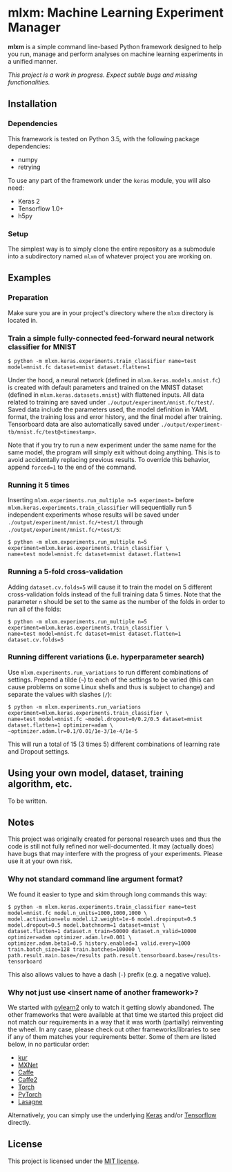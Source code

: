 # mlxm: Machine Learning Experiment Manager

**mlxm** is a simple command line-based Python framework designed to help you run, manage and perform analyses on machine learning experiments in a unified manner.

*This project is a work in progress. Expect subtle bugs and missing functionalities.*


## Installation

### Dependencies

This framework is tested on Python 3.5, with the following package dependencies:
 
 - numpy
 - retrying
 
To use any part of the framework under the `keras` module, you will also need:

 - Keras 2
 - Tensorflow 1.0+
 - h5py
 
### Setup

The simplest way is to simply clone the entire repository as a submodule into a subdirectory named `mlxm` of whatever project you are working on.


## Examples

### Preparation

Make sure you are in your project's directory where the `mlxm` directory is located in.  

### Train a simple fully-connected feed-forward neural network classifier for MNIST

```shell
$ python -m mlxm.keras.experiments.train_classifier name=test model=mnist.fc dataset=mnist dataset.flatten=1
```

Under the hood, a neural network (defined in `mlxm.keras.models.mnist.fc`) is created with default parameters and trained on the MNIST dataset (defined in `mlxm.keras.datasets.mnist`) with flattened inputs. All data related to training are saved under `./output/experiment/mnist.fc/test/`. Saved data include the parameters used, the model definition in YAML format, the training loss and error history, and the final model after training. Tensorboard data are also automatically saved under `./output/experiment-tb/mnist.fc/test@<timestamp>`.

Note that if you try to run a new experiment under the same name for the same model, the program will simply exit without doing anything. This is to avoid accidentally replacing previous results. To override this behavior, append `forced=1` to the end of the command.

### Running it 5 times

Inserting `mlxm.experiments.run_multiple n=5 experiment=` before `mlxm.keras.experiments.train_classifier` will sequentially run 5 independent experiments whose results will be saved under `./output/experiment/mnist.fc/+test/1` through `./output/experiment/mnist.fc/+test/5`:

```shell
$ python -m mlxm.experiments.run_multiple n=5 experiment=mlxm.keras.experiments.train_classifier \
name=test model=mnist.fc dataset=mnist dataset.flatten=1
```

### Running a 5-fold cross-validation

Adding `dataset.cv.folds=5` will cause it to train the model on 5 different cross-validation folds instead of the full training data 5 times. Note that the parameter `n` should be set to the same as the number of the folds in order to run all of the folds:

```shell
$ python -m mlxm.experiments.run_multiple n=5 experiment=mlxm.keras.experiments.train_classifier \
name=test model=mnist.fc dataset=mnist dataset.flatten=1 dataset.cv.folds=5
```

### Running different variations (i.e. hyperparameter search)

Use `mlxm.experiments.run_variations` to run different combinations of settings. Prepend a tilde (`~`) to each of the settings to be varied (this can cause problems on some Linux shells and thus is subject to change) and separate the values with slashes (`/`):

```shell
$ python -m mlxm.experiments.run_variations experiment=mlxm.keras.experiments.train_classifier \
name=test model=mnist.fc ~model.dropout=0/0.2/0.5 dataset=mnist dataset.flatten=1 optimizer=adam \
~optimizer.adam.lr=0.1/0.01/1e-3/1e-4/1e-5
```

This will run a total of 15 (3 times 5) different combinations of learning rate and Dropout settings.


## Using your own model, dataset, training algorithm, etc.

To be written.


## Notes

This project was originally created for personal research uses and thus the code is still not fully refined nor well-documented. It may (actually does) have bugs that may interfere with the progress of your experiments. Please use it at your own risk.

### Why not standard command line argument format?

We found it easier to type and skim through long commands this way:

```shell
$ python -m mlxm.keras.experiments.train_classifier name=test model=mnist.fc model.n_units=1000,1000,1000 \
model.activation=elu model.L2.weight=1e-6 model.dropinput=0.5 model.dropout=0.5 model.batchnorm=1 dataset=mnist \
dataset.flatten=1 dataset.n_train=50000 dataset.n_valid=10000 optimizer=adam optimizer.adam.lr=0.001 \
optimizer.adam.beta1=0.5 history.enabled=1 valid.every=1000 train.batch_size=128 train.batches=100000 \
path.result.main.base=/results path.result.tensorboard.base=/results-tensorboard
```

This also allows values to have a dash (`-`) prefix (e.g. a negative value).

### Why not just use \<insert name of another framework\>?

We started with [pylearn2](https://github.com/lisa-lab/pylearn2) only to watch it getting slowly abandoned. The other frameworks that were available at that time we started this project did not match our requirements in a way that it was worth (partially) reinventing the wheel. In any case, please check out other frameworks/libraries to see if any of them matches your requirements better. Some of them are listed below, in no particular order:

 - [kur](https://github.com/deepgram/kur)
 - [MXNet](https://github.com/dmlc/mxnet)
 - [Caffe](https://github.com/BVLC/caffe)
 - [Caffe2](https://github.com/caffe2/caffe2)
 - [Torch](https://github.com/torch/torch7)
 - [PyTorch](https://github.com/pytorch/pytorch)
 - [Lasagne](https://github.com/Lasagne/Lasagne)
 
 
Alternatively, you can simply use the underlying [Keras](https://github.com/fchollet/keras) and/or [Tensorflow](https://github.com/tensorflow/tensorflow) directly.


## License

This project is licensed under the [MIT license](LICENSE).
